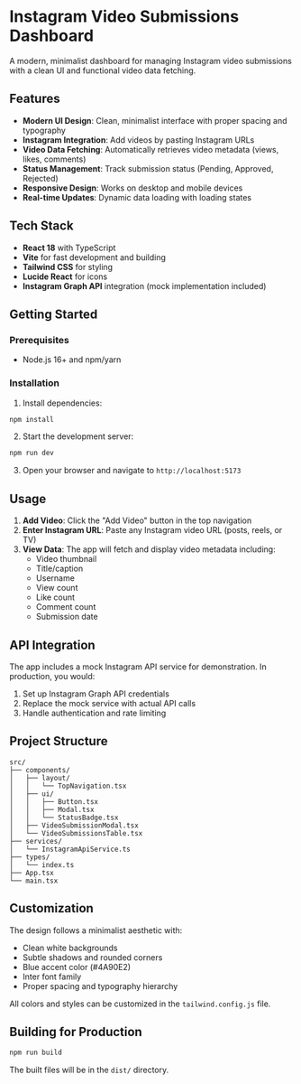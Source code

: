 # Instagram Video Submissions Dashboard

A modern, minimalist dashboard for managing Instagram video submissions with a clean UI and functional video data fetching.

## Features

- **Modern UI Design**: Clean, minimalist interface with proper spacing and typography
- **Instagram Integration**: Add videos by pasting Instagram URLs
- **Video Data Fetching**: Automatically retrieves video metadata (views, likes, comments)
- **Status Management**: Track submission status (Pending, Approved, Rejected)
- **Responsive Design**: Works on desktop and mobile devices
- **Real-time Updates**: Dynamic data loading with loading states

## Tech Stack

- **React 18** with TypeScript
- **Vite** for fast development and building
- **Tailwind CSS** for styling
- **Lucide React** for icons
- **Instagram Graph API** integration (mock implementation included)

## Getting Started

### Prerequisites

- Node.js 16+ and npm/yarn

### Installation

1. Install dependencies:
```bash
npm install
```

2. Start the development server:
```bash
npm run dev
```

3. Open your browser and navigate to `http://localhost:5173`

## Usage

1. **Add Video**: Click the "Add Video" button in the top navigation
2. **Enter Instagram URL**: Paste any Instagram video URL (posts, reels, or TV)
3. **View Data**: The app will fetch and display video metadata including:
   - Video thumbnail
   - Title/caption
   - Username
   - View count
   - Like count
   - Comment count
   - Submission date

## API Integration

The app includes a mock Instagram API service for demonstration. In production, you would:

1. Set up Instagram Graph API credentials
2. Replace the mock service with actual API calls
3. Handle authentication and rate limiting

## Project Structure

```
src/
├── components/
│   ├── layout/
│   │   └── TopNavigation.tsx
│   ├── ui/
│   │   ├── Button.tsx
│   │   ├── Modal.tsx
│   │   └── StatusBadge.tsx
│   ├── VideoSubmissionModal.tsx
│   └── VideoSubmissionsTable.tsx
├── services/
│   └── InstagramApiService.ts
├── types/
│   └── index.ts
├── App.tsx
└── main.tsx
```

## Customization

The design follows a minimalist aesthetic with:
- Clean white backgrounds
- Subtle shadows and rounded corners
- Blue accent color (#4A90E2)
- Inter font family
- Proper spacing and typography hierarchy

All colors and styles can be customized in the `tailwind.config.js` file.

## Building for Production

```bash
npm run build
```

The built files will be in the `dist/` directory.
